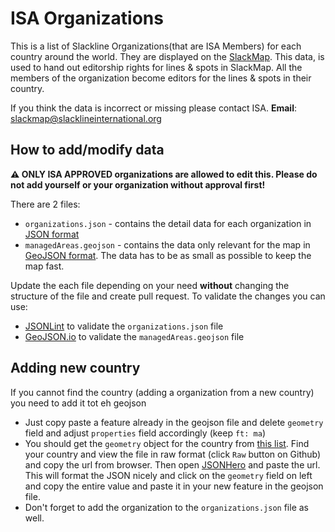 # ISA Organizations

This is a list of Slackline Organizations(that are ISA Members) for each country around the world. They are displayed on the [SlackMap](https://slackmap.com/communities). This data, is used to hand out editorship rights for lines & spots in SlackMap. All the members of the organization become editors for the lines & spots in their country.

If you think the data is incorrect or missing please contact ISA.
**Email**: slackmap@slacklineinternational.org

## How to add/modify data

**⚠️ ONLY ISA APPROVED organizations are allowed to edit this. Please do not add yourself or your organization without approval first!**

There are 2 files:

- `organizations.json` - contains the detail data for each organization in [JSON format](https://en.wikipedia.org/wiki/JSON)
- `managedAreas.geojson` - contains the data only relevant for the map in [GeoJSON format](https://en.wikipedia.org/wiki/GeoJSON). The data has to be as small as possible to keep the map fast. 

Update the each file depending on your need **without** changing the structure of the file and create pull request. To validate the changes you can use:

- [JSONLint](https://jsonlint.com/) to validate the `organizations.json` file
- [GeoJSON.io](http://geojson.io/) to validate the `managedAreas.geojson` file

## Adding new country

 If you cannot find the country (adding a organization from a new country) you need to add it tot eh geojson
 
 - Just copy paste a feature already in the geojson file and delete `geometry` field and adjust `properties` field accordingly (keep `ft: ma`)
 - You should get the `geometry` object for the country from [this list](https://github.com/AshKyd/geojson-regions/tree/master/countries/50m). Find your country and view the file in raw format (click `Raw` button on Github) and copy the url from browser. Then open [JSONHero](https://jsonhero.io/) and paste the url. This will format the JSON nicely and click on the `geometry` field on left and copy the entire value and paste it in your new feature in the geojson file.
 - Don't forget to add the organization to the `organizations.json` file as well.
